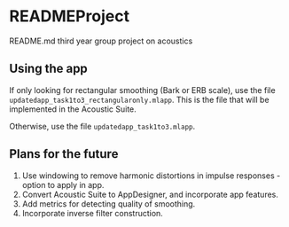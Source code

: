 # READMEProject
README.md third year group project on acoustics

## Using the app

If only looking for rectangular smoothing (Bark or ERB scale), use the file `updatedapp_task1to3_rectangularonly.mlapp`. This is the file that will be implemented in the Acoustic Suite. 

Otherwise, use the file `updatedapp_task1to3.mlapp`.

## Plans for the future

1. Use windowing to remove harmonic distortions in impulse responses - option to apply in app.
2. Convert Acoustic Suite to AppDesigner, and incorporate app features.
3. Add metrics for detecting quality of smoothing.
4. Incorporate inverse filter construction.
